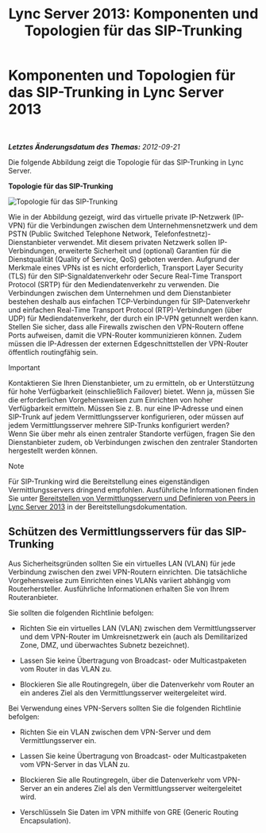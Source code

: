 ﻿---
title: 'Lync Server 2013: Komponenten und Topologien für das SIP-Trunking'
TOCTitle: Komponenten und Topologien für das SIP-Trunking
ms:assetid: 8ed9a9d0-517e-4f36-a131-22cdafa257fa
ms:mtpsurl: https://technet.microsoft.com/de-de/library/Gg398720(v=OCS.15)
ms:contentKeyID: 49294719
ms.date: 05/19/2016
mtps_version: v=OCS.15
ms.translationtype: HT
---

# Komponenten und Topologien für das SIP-Trunking in Lync Server 2013

 

_**Letztes Änderungsdatum des Themas:** 2012-09-21_

Die folgende Abbildung zeigt die Topologie für das SIP-Trunking in Lync Server.

**Topologie für das SIP-Trunking**

![Topologie für das SIP-Trunking](images/Gg398720.669fb55d-7c81-4e21-9421-fabc43d6e064(OCS.15).jpg "Topologie für das SIP-Trunking")

Wie in der Abbildung gezeigt, wird das virtuelle private IP-Netzwerk (IP-VPN) für die Verbindungen zwischen dem Unternehmensnetzwerk und dem PSTN (Public Switched Telephone Network, Telefonfestnetz)-Dienstanbieter verwendet. Mit diesem privaten Netzwerk sollen IP-Verbindungen, erweiterte Sicherheit und (optional) Garantien für die Dienstqualität (Quality of Service, QoS) geboten werden. Aufgrund der Merkmale eines VPNs ist es nicht erforderlich, Transport Layer Security (TLS) für den SIP-Signaldatenverkehr oder Secure Real-Time Transport Protocol (SRTP) für den Mediendatenverkehr zu verwenden. Die Verbindungen zwischen dem Unternehmen und dem Dienstanbieter bestehen deshalb aus einfachen TCP-Verbindungen für SIP-Datenverkehr und einfachen Real-Time Transport Protocol (RTP)-Verbindungen (über UDP) für Mediendatenverkehr, der durch ein IP-VPN getunnelt werden kann. Stellen Sie sicher, dass alle Firewalls zwischen den VPN-Routern offene Ports aufweisen, damit die VPN-Router kommunizieren können. Zudem müssen die IP-Adressen der externen Edgeschnittstellen der VPN-Router öffentlich routingfähig sein.


> [!IMPORTANT]
> Kontaktieren Sie Ihren Dienstanbieter, um zu ermitteln, ob er Unterstützung für hohe Verfügbarkeit (einschließlich Failover) bietet. Wenn ja, müssen Sie die erforderlichen Vorgehensweisen zum Einrichten von hoher Verfügbarkeit ermitteln. Müssen Sie z.&nbsp;B. nur eine IP-Adresse und einen SIP-Trunk auf jedem Vermittlungsserver konfigurieren, oder müssen auf jedem Vermittlungsserver mehrere SIP-Trunks konfiguriert werden?<BR>Wenn Sie über mehr als einen zentraler Standorte verfügen, fragen Sie den Dienstanbieter zudem, ob Verbindungen zwischen den zentraler Standorten hergestellt werden können.




> [!NOTE]
> Für SIP-Trunking wird die Bereitstellung eines eigenständigen Vermittlungsservers dringend empfohlen. Ausführliche Informationen finden Sie unter <A href="lync-server-2013-deploying-mediation-servers-and-defining-peers.md">Bereitstellen von Vermittlungsservern und Definieren von Peers in Lync Server 2013</A> in der Bereitstellungsdokumentation.



## Schützen des Vermittlungsservers für das SIP-Trunking

Aus Sicherheitsgründen sollten Sie ein virtuelles LAN (VLAN) für jede Verbindung zwischen den zwei VPN-Routern einrichten. Die tatsächliche Vorgehensweise zum Einrichten eines VLANs variiert abhängig vom Routerhersteller. Ausführliche Informationen erhalten Sie von Ihrem Routeranbieter.

Sie sollten die folgenden Richtlinie befolgen:

  - Richten Sie ein virtuelles LAN (VLAN) zwischen dem Vermittlungsserver und dem VPN-Router im Umkreisnetzwerk ein (auch als Demilitarized Zone, DMZ, und überwachtes Subnetz bezeichnet).

  - Lassen Sie keine Übertragung von Broadcast- oder Multicastpaketen vom Router in das VLAN zu.

  - Blockieren Sie alle Routingregeln, über die Datenverkehr vom Router an ein anderes Ziel als den Vermittlungsserver weitergeleitet wird.

Bei Verwendung eines VPN-Servers sollten Sie die folgenden Richtlinie befolgen:

  - Richten Sie ein VLAN zwischen dem VPN-Server und dem Vermittlungsserver ein.

  - Lassen Sie keine Übertragung von Broadcast- oder Multicastpaketen vom VPN-Server in das VLAN zu.

  - Blockieren Sie alle Routingregeln, über die Datenverkehr vom VPN-Server an ein anderes Ziel als den Vermittlungsserver weitergeleitet wird.

  - Verschlüsseln Sie Daten im VPN mithilfe von GRE (Generic Routing Encapsulation).

